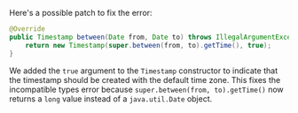 Here's a possible patch to fix the error:
```java
@Override
public Timestamp between(Date from, Date to) throws IllegalArgumentException {
    return new Timestamp(super.between(from, to).getTime(), true);
}
```
We added the `true` argument to the `Timestamp` constructor to indicate that the timestamp should be created with the default time zone. This fixes the incompatible types error because `super.between(from, to).getTime()` now returns a `long` value instead of a `java.util.Date` object.